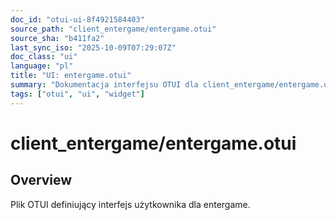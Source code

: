 ```yaml
---
doc_id: "otui-ui-8f4921584403"
source_path: "client_entergame/entergame.otui"
source_sha: "b411fa2"
last_sync_iso: "2025-10-09T07:29:07Z"
doc_class: "ui"
language: "pl"
title: "UI: entergame.otui"
summary: "Dokumentacja interfejsu OTUI dla client_entergame/entergame.otui"
tags: ["otui", "ui", "widget"]
---
```


# client_entergame/entergame.otui

## Overview

Plik OTUI definiujący interfejs użytkownika dla entergame.
